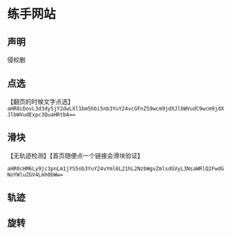 # 练手网站

## 声明
侵权删


## 点选

<!-- http://www.ccgp-yunnan.gov.cn/page/procurement/procurementList.html -->
【翻页的时候文字点选】
`aHR0cDovL3d3dy5jY2dwLXl1bm5hbi5nb3YuY24vcGFnZS9wcm9jdXJlbWVudC9wcm9jdXJlbWVudExpc3QuaHRtbA==`



## 滑块

【无轨迹检测】【首页随便点一个链接会滑块验证】

<!-- https://cszg.mca.gov.cn/biz/ma/csmh/filter/slideCaptchaindex.html -->
`aHR0cHM6Ly9jc3pnLm1jYS5nb3YuY24vYml6L21hL2NzbWgvZmlsdGVyL3NsaWRlQ2FwdGNoYWluZGV4Lmh0bWw=`




## 轨迹



## 旋转



